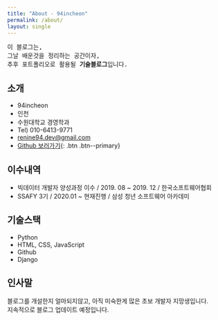 ```yaml
---
title: "About - 94incheon"
permalink: /about/
layout: single
---
```

<pre>
이 블로그는,
그날 배운것을 정리하는 공간이자,
추후 포트폴리오로 활용될 <strong>기술블로그</strong>입니다.
</pre>

## 소개
- 94incheon
- 인천
- 수원대학교 경영학과
- Tel) 010-6413-9771
- renine94.dev@gmail.com
- <i class="fab fa-github"></i> [Github 보러가기](https://github.com/94incheon){: .btn .btn--primary}


## 이수내역
- 빅데이터 개발자 양성과정 이수 / 2019. 08 ~ 2019. 12 / 한국소프트웨어협회
- SSAFY 3기 / 2020.01 ~ 현재진행 / 삼성 청년 소프트웨어 아카데미


## 기술스택
- <i class="fab fa-python"></i>Python
- <i class="fab fa-html5"></i>HTML, <i class="fab fa-css3-alt"></i>CSS, <i class="fab fa-js-square"></i>JavaScript
- <i class="fab fa-github"></i> Github
- Django


## 인사말
블로그를 개설한지 얼마되지않고, 아직 미숙한게 많은 초보 개발자 지망생입니다.<br>
지속적으로 블로그 업데이트 예정입니다.
